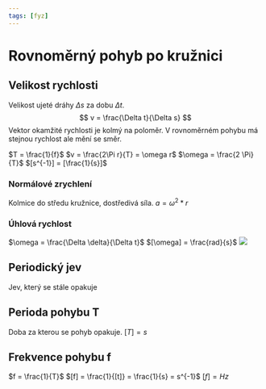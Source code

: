 ```yaml
---
tags: [fyz]
---
```

# Rovnoměrný pohyb po kružnici
## Velikost rychlosti
Velikost ujeté dráhy $\Delta s$ za dobu $\Delta t$.
$$
v = \frac{\Delta t}{\Delta s}
$$
Vektor okamžité rychlosti je kolmý na poloměr.
V rovnoměrném pohybu má stejnou rychlost ale mění se směr.

$T = \frac{1}{f}$
$v = \frac{2\Pi r}{T} = \omega r$
$\omega = \frac{2 \Pi}{T}$
$[s^{-1}] = [\frac{1}{s}]$

### Normálové zrychlení
Kolmice do středu kružnice, dostředivá síla.
$a = \omega^2 * r$
### Úhlová rychlost
$\omega = \frac{\Delta \delta}{\Delta t}$
$[\omega] = \frac{rad}{s}$
![](Pasted%20image%2020211203104325.png)
## Periodický jev
Jev, který se stále opakuje
## Perioda pohybu T
Doba za kterou se pohyb opakuje.
$[T]=s$
## Frekvence pohybu f
$f = \frac{1}{T}$
$[f] = \frac{1}{[t]} = \frac{1}{s} = s^{-1}$
$[f] = Hz$
